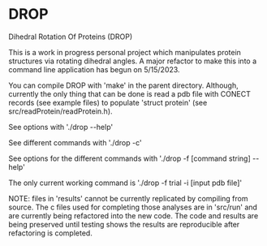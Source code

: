 # DROP
Dihedral Rotation Of Proteins (DROP)

This is a work in progress personal project which manipulates protein structures via rotating dihedral angles. A major refactor to make this into a command line application has begun on 5/15/2023.

You can compile DROP with 'make' in the parent directory. Although, currently the only thing that can be done is read a pdb file with CONECT records (see example files) to populate 'struct protein' (see src/readProtein/readProtein.h).

See options with './drop --help'

See different commands with './drop -c'

See options for the different commands with './drop -f [command string] --help'

The only current working command is './drop -f trial -i [input pdb file]'

NOTE: files in 'results' cannot be currently replicated by compiling from source. The c files used for completing those analyses are in 'src/run' and are currently being refactored into the new code. The code and results are being preserved until testing shows the results are reproducible after refactoring is completed.
